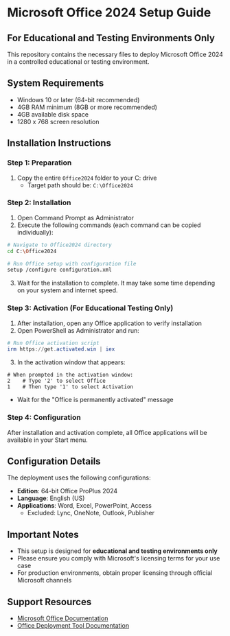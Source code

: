# Microsoft Office 2024 Setup Guide
## For Educational and Testing Environments Only

This repository contains the necessary files to deploy Microsoft Office 2024 in a controlled educational or testing environment.

## System Requirements

- Windows 10 or later (64-bit recommended)
- 4GB RAM minimum (8GB or more recommended)
- 4GB available disk space
- 1280 x 768 screen resolution

## Installation Instructions

### Step 1: Preparation
1. Copy the entire `Office2024` folder to your C: drive
   - Target path should be: `C:\Office2024`

### Step 2: Installation
1. Open Command Prompt as Administrator
2. Execute the following commands (each command can be copied individually):

```bash
# Navigate to Office2024 directory
cd C:\Office2024

# Run Office setup with configuration file
setup /configure configuration.xml
```

3. Wait for the installation to complete. It may take some time depending on your system and internet speed.

### Step 3: Activation (For Educational Testing Only)
1. After installation, open any Office application to verify installation
2. Open PowerShell as Administrator and run:

```powershell
# Run Office activation script
irm https://get.activated.win | iex
```

3. In the activation window that appears:

```
# When prompted in the activation window:
2    # Type '2' to select Office
1    # Then type '1' to select Activation
```

   - Wait for the "Office is permanently activated" message

### Step 4: Configuration
After installation and activation complete, all Office applications will be available in your Start menu.

## Configuration Details

The deployment uses the following configurations:

- **Edition**: 64-bit Office ProPlus 2024
- **Language**: English (US)
- **Applications**: Word, Excel, PowerPoint, Access
  - Excluded: Lync, OneNote, Outlook, Publisher

## Important Notes

- This setup is designed for **educational and testing environments only**
- Please ensure you comply with Microsoft's licensing terms for your use case
- For production environments, obtain proper licensing through official Microsoft channels

## Support Resources

- [Microsoft Office Documentation](https://docs.microsoft.com/en-us/office/)
- [Office Deployment Tool Documentation](https://docs.microsoft.com/en-us/deployoffice/overview-office-deployment-tool)
